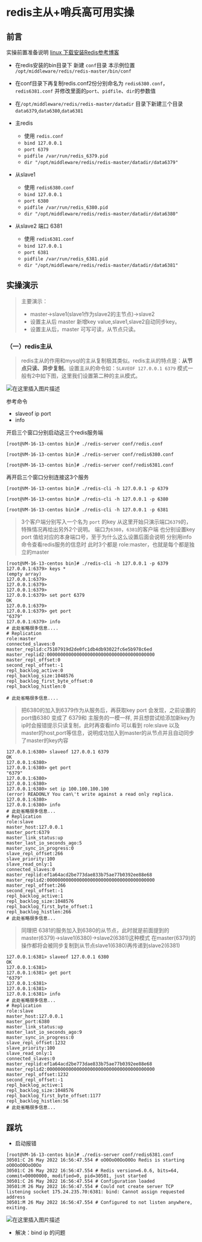 # redis主从+哨兵高可用实操

## 前言

实操前置准备说明 [linux 下载安装Redis参考博客](https://blog.csdn.net/LvQiFen/article/details/124992803?spm=1001.2014.3001.5502)

- 在redis安装的bin目录下 新建 `conf`目录 本示例位置 `/opt/middleware/redis/redis-master/bin/conf`
- 在conf目录下再复制redis.conf2份分别命名为 `redis6380.conf`，`redis6381.conf` 并修改里面的`port`、`pidfile`、`dir`的参数值
- 在`/opt/middleware/redis/redis-master/datadir` 目录下新建三个目录 `data6379`,`data6380`,`data6381`

- 主redis
    - 使用 `redis.conf`
    - `bind 127.0.0.1`
    - `port 6379`
    - `pidfile /var/run/redis_6379.pid`
    - `dir "/opt/middleware/redis/redis-master/datadir/data6379"`

- 从slave1
    - 使用 `redis6380.conf`
    - `bind 127.0.0.1`
    - `port 6380`
    - `pidfile /var/run/redis_6380.pid`
    - `dir "/opt/middleware/redis/redis-master/datadir/data6380"`

- 从slave2 端口 6381
    - 使用 `redis6381.conf`
    - `bind 127.0.0.1`
    - `port 6381`
    - `pidfile /var/run/redis_6381.pid`
    - `dir "/opt/middleware/redis/redis-master/datadir/data6381"`

## 实操演示

> 主要演示：
> - master->slave1(slave1作为slave2的主节点)->slave2
> - 设置主从后 master 新增key value,slave1,slave2自动同步key。
> - 设置主从后，master 可写可读，从节点只读。

### （一）redis主从

> redis主从的作用和mysql的主从复制极其类似。redis主从的特点是：**从节点只读、异步复制**。设置主从的命令如：`SLAVEOF 127.0.0.1 6379`
> 模式一般有2中如下图，这里我们设置第二种的主从模式。

![在这里插入图片描述](https://img-blog.csdnimg.cn/2aea204968094916b5891f6647c4c549.png)

参考命令

- slaveof ip port
- info

开启三个窗口分别启动这三个redis服务端

```shell
[root@VM-16-13-centos bin]# ./redis-server conf/redis.conf
````

```shell
[root@VM-16-13-centos bin]# ./redis-server conf/redis6380.conf
````

```shell
[root@VM-16-13-centos bin]# ./redis-server conf/redis6381.conf
````

再开启三个窗口分别连接这3个服务

```shell
[root@VM-16-13-centos bin]# ./redis-cli -h 127.0.0.1 -p 6379
````

```shell
[root@VM-16-13-centos bin]# ./redis-cli -h 127.0.0.1 -p 6380
````

```shell
[root@VM-16-13-centos bin]# ./redis-cli -h 127.0.0.1 -p 6381
````

> 3个客户端分别写入一个名为 `port` 的key 从这里开始只演示端口`6379`的，特殊情况再给出另外2个说明。
> 端口为`6380`，`6381`的客户端 也分别设置key port 值给对应的本身端口号，至于为什么这么设置后面会说明
> 分别用info 命令查看redis服务的信息时 此时3个都是 role:master，也就是每个都是独立的master

```shell
[root@VM-16-13-centos bin]# ./redis-cli -h 127.0.0.1 -p 6379
127.0.0.1:6379> keys *
(empty array)
127.0.0.1:6379> 
127.0.0.1:6379> 
127.0.0.1:6379> 
127.0.0.1:6379> set port 6379
OK
127.0.0.1:6379> 
127.0.0.1:6379> get port
"6379"
127.0.0.1:6379> info
# 此处省略很多信息....
# Replication
role:master
connected_slaves:0
master_replid:c75107919d2de0fc1db4db93022fc6e5b978c6ed
master_replid2:0000000000000000000000000000000000000000
master_repl_offset:0
second_repl_offset:-1
repl_backlog_active:0
repl_backlog_size:1048576
repl_backlog_first_byte_offset:0
repl_backlog_histlen:0

# 此处省略很多信息....
```

> 把6380的加入到6379作为从服务后，再获取key port 会发现，之前设置的port值6380 变成了 6379和 主服务的一模一样,
> 并且想尝试给添加新key为 ip时会报错提示只读复制，此时再查看info 可以看到 role:slave 以及master的host,port等信息，说明成功加入到master的从节点并且自动同步了master的key内容
>

```shell
127.0.0.1:6380> slaveof 127.0.0.1 6379
OK
127.0.0.1:6380> 
127.0.0.1:6380> get port 
"6379"
127.0.0.1:6380> 
127.0.0.1:6380> 
127.0.0.1:6380> set ip 100.100.100.100
(error) READONLY You can\'t write against a read only replica.
127.0.0.1:6380> 
127.0.0.1:6380> info
# 此处省略很多信息...
# Replication
role:slave
master_host:127.0.0.1
master_port:6379
master_link_status:up
master_last_io_seconds_ago:5
master_sync_in_progress:0
slave_repl_offset:266
slave_priority:100
slave_read_only:1
connected_slaves:0
master_replid:ef1a64acd2be773dae833b75ae77b0392ee88e68
master_replid2:0000000000000000000000000000000000000000
master_repl_offset:266
second_repl_offset:-1
repl_backlog_active:1
repl_backlog_size:1048576
repl_backlog_first_byte_offset:1
repl_backlog_histlen:266
# 此处省略很多信息...
```

> 同理把 6381的服务加入到6380的从节点，此时就是前面提到的 master(6379)->slave1(6380)->slave2(6381)这种模式
> 在master(6379)的操作都将会被同步复制到从节点slave1(6380)再传递到slave2(6381)

```shell
127.0.0.1:6381> slaveof 127.0.0.1 6380
OK
127.0.0.1:6381> 
127.0.0.1:6381> get port
"6379"
127.0.0.1:6381> 
127.0.0.1:6381> 
127.0.0.1:6381> info
# 此处省略很多信息...
# Replication
role:slave
master_host:127.0.0.1
master_port:6380
master_link_status:up
master_last_io_seconds_ago:9
master_sync_in_progress:0
slave_repl_offset:1232
slave_priority:100
slave_read_only:1
connected_slaves:0
master_replid:ef1a64acd2be773dae833b75ae77b0392ee88e68
master_replid2:0000000000000000000000000000000000000000
master_repl_offset:1232
second_repl_offset:-1
repl_backlog_active:1
repl_backlog_size:1048576
repl_backlog_first_byte_offset:1177
repl_backlog_histlen:56
# 此处省略很多信息...

```

## 踩坑

- 启动报错

```shell
[root@VM-16-13-centos bin]# ./redis-server conf/redis6381.conf 
30501:C 26 May 2022 16:56:47.554 # oO0OoO0OoO0Oo Redis is starting oO0OoO0OoO0Oo
30501:C 26 May 2022 16:56:47.554 # Redis version=6.0.6, bits=64, commit=00000000, modified=0, pid=30501, just started
30501:C 26 May 2022 16:56:47.554 # Configuration loaded
30501:M 26 May 2022 16:56:47.554 # Could not create server TCP listening socket 175.24.235.70:6381: bind: Cannot assign requested address
30501:M 26 May 2022 16:56:47.554 # Configured to not listen anywhere, exiting.
```

![在这里插入图片描述](https://img-blog.csdnimg.cn/ccd28ba7e46a4113a6b19037a91d50de.png)

- 解决：bind ip 的问题
